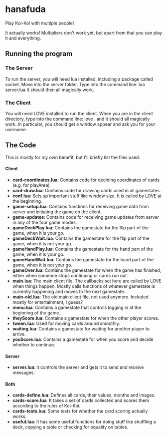 # hanafuda
Play Koi-Koi with multiple people!

It actually works! Multipliers don't work yet, but apart from that you can play it and everything.

## Running the program

### The Server

To run the server, you will need lua installed, including a package called socket. Move into the server folder. Type into the command line: lua server.lua
It should then all magically work.

### The Client

You will need LOVE installed to run the client.
When you are in the client directory, type into the command line: love . and it should all magically work. In particular, you should get a window appear and ask you for your username.

## The Code

This is mostly for my own benefit, but I'll briefly list the files used.

#### Client
* **card-coordinates.lua**: Contains code for deciding coordinates of cards (e.g. for playArea)
* **card-draw.lua**: Contains code for drawing cards used in all gamestates.
* **conf.lua**: Sets up important stuff like window size. It is called by LOVE at the beginning.
* **game-setup.lua**: Contains functions for receiving game data from server and initiating the game on the client.
* **game-updates**: Contains code for receiving game updates from server in any of the four game modes.
* **gameDeckPlay.lua**: Contains the gamestate for the flip part of the game, when it is your go.
* **gameDeckWait.lua**: Contains the gamestate for the flip part of the game, when it is not your go.
* **gameHandPlay.lua**: Contains the gamestate for the hand part of the game, when it is your go.
* **gameHandWait.lua**: Contains the gamestate for the hand part of the game, when it is not your go.
* **gameOver.lua**: Contains the gamestate for when the game has finished, either when someone stops continuing or cards run out.
* **main.lua**: The main client file. The callbacks set here are called by LOVE when things happen. Mostly calls functions of whatever gamestate is currently happening and moves to the next gamestate.
* **main-old.lua**: The old main client file, not used anymore. Included mostly for entertainment, I guess?
* **menu.lua**: Contains a gamestate that controls logging in at the beginning of the game.
* **theyScore.lua**: Contains a gamestate for when the other player scores.
* **tween.lua**: Used for moving cards around smoothly.
* **waiting.lua**: Contains a gamestate for waiting for another player to arrive.
* **youScore.lua**: Contains a gamestate for when you score and decide whether to continue.

#### Server
* **server.lua**: It controls the server and gets it to send and receive messages.

#### Both
* **cards-define.lua**: Defines all cards, their values, months and images.
* **cards-score.lua**: It takes a set of cards collected and scores them according to the rules of Koi-Koi.
* **cards-tests.lua**: Some tests for whether the card scoring actually works.
* **useful.lua**: It has some useful functions for doing stuff like shuffling a deck, copying a table or checking for equality on tables.
